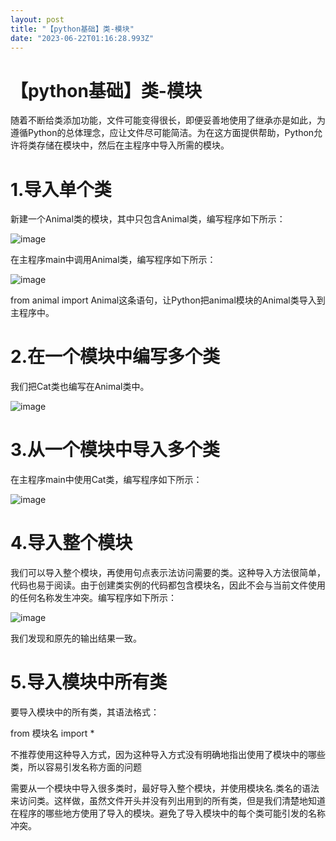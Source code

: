 ```yaml
---
layout: post
title: "【python基础】类-模块"
date: "2023-06-22T01:16:28.993Z"
---
```

【python基础】类-模块
==============

随着不断给类添加功能，文件可能变得很长，即便妥善地使用了继承亦是如此，为遵循Python的总体理念，应让文件尽可能简洁。为在这方面提供帮助，Python允许将类存储在模块中，然后在主程序中导入所需的模块。

1.导入单个类
=======

新建一个Animal类的模块，其中只包含Animal类，编写程序如下所示：

![image](https://img2023.cnblogs.com/blog/3179433/202306/3179433-20230621214713289-1113356505.png)

在主程序main中调用Animal类，编写程序如下所示：

![image](https://img2023.cnblogs.com/blog/3179433/202306/3179433-20230621214721687-1833811656.png)

from animal import Animal这条语句，让Python把animal模块的Animal类导入到主程序中。

2.在一个模块中编写多个类
=============

我们把Cat类也编写在Animal类中。

![image](https://img2023.cnblogs.com/blog/3179433/202306/3179433-20230621214731593-834144904.png)

3.从一个模块中导入多个类
=============

在主程序main中使用Cat类，编写程序如下所示：

![image](https://img2023.cnblogs.com/blog/3179433/202306/3179433-20230621214739714-581043134.png)

4.导入整个模块
========

我们可以导入整个模块，再使用句点表示法访问需要的类。这种导入方法很简单，代码也易于阅读。由于创建类实例的代码都包含模块名，因此不会与当前文件使用的任何名称发生冲突。编写程序如下所示：

![image](https://img2023.cnblogs.com/blog/3179433/202306/3179433-20230621214747519-1306576571.png)

我们发现和原先的输出结果一致。

5.导入模块中所有类
==========

要导入模块中的所有类，其语法格式：

from 模块名 import \*

不推荐使用这种导入方式，因为这种导入方式没有明确地指出使用了模块中的哪些类，所以容易引发名称方面的问题

需要从一个模块中导入很多类时，最好导入整个模块，并使用模块名.类名的语法来访问类。这样做，虽然文件开头并没有列出用到的所有类，但是我们清楚地知道在程序的哪些地方使用了导入的模块。避免了导入模块中的每个类可能引发的名称冲突。